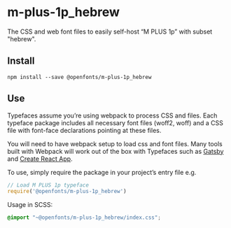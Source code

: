 
# m-plus-1p_hebrew

The CSS and web font files to easily self-host “M PLUS 1p” with subset "hebrew".

## Install

`npm install --save @openfonts/m-plus-1p_hebrew`

## Use

Typefaces assume you’re using webpack to process CSS and files. Each typeface
package includes all necessary font files (woff2, woff) and a CSS file with
font-face declarations pointing at these files.

You will need to have webpack setup to load css and font files. Many tools built
with Webpack will work out of the box with Typefaces such as [Gatsby](https://github.com/gatsbyjs/gatsby)
and [Create React App](https://github.com/facebookincubator/create-react-app).

To use, simply require the package in your project’s entry file e.g.

```javascript
// Load M PLUS 1p typeface
require('@openfonts/m-plus-1p_hebrew')
```

Usage in SCSS:
```scss
@import "~@openfonts/m-plus-1p_hebrew/index.css";
```
